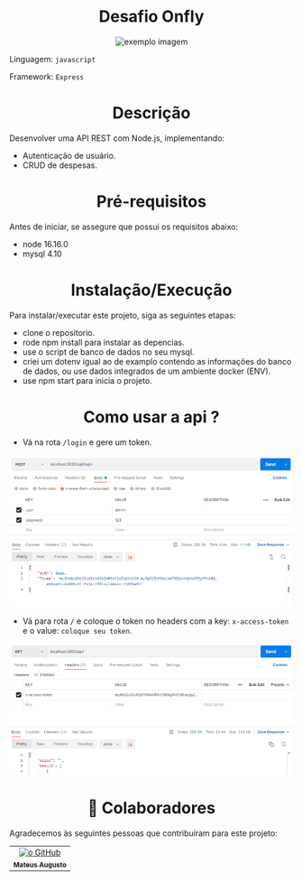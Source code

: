 <h1 align="center">Desafio Onfly</h1>

<p align="center">
  <img src="https://img.freepik.com/fotos-gratis/conceito-de-controle-de-qualidade-padrao-m_23-2150041859.jpg" alt="exemplo imagem">
</p>

Linguagem: `javascript`

Framework: `Express`

<h1 align="center">Descrição</h1>
Desenvolver uma API REST com Node.js, implementando:

- Autenticação de usuário.
- CRUD de despesas.

<h1 align="center">Pré-requisitos</h1>

Antes de iniciar, se assegure que possui os requisitos abaixo:

- node 16.16.0
- mysql 4.10

<h1 align="center">Instalação/Execução</h1>

Para instalar/executar este projeto, siga as seguintes etapas:

- clone o repositorio.
- rode npm install para instalar as depencias. 
- use o script de banco de dados no seu mysql.
- criei um dotenv igual ao de examplo contendo as informações do banco de dados, ou use dados integrados de um ambiente docker (ENV).
- use npm start para inicia o projeto.

<h1 align="center">Como usar a api ?</h1>

- Vá na rota `/login` e gere um token.

<img src="readme\img\login.png" alt="exemplo imagem">

- Vá para rota `/` e coloque o token no headers com a key: `x-access-token` e o value: `coloque seu token`.

<img src="readme\img\rota home.png" alt="exemplo imagem">

<h1 align="center">🤝 Colaboradores</h1>

Agradecemos às seguintes pessoas que contribuíram para este projeto:

<table>
  <tr>
    <td align="center">
      <a href="#">
        <img src="https://avatars.githubusercontent.com/u/85250525?v=4" width="100px;" alt="o GitHub"/><br>
        <sub>
          <b>Mateus Augusto</b>
        </sub>
      </a>
    </td>
</table>